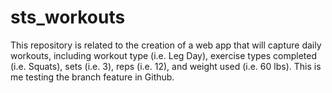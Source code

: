 # sts_workouts
This repository is related to the creation of a web app that will capture daily workouts, including workout type (i.e. Leg Day), exercise types completed (i.e. Squats), sets (i.e. 3), reps (i.e. 12), and weight used (i.e. 60 lbs). This is me testing the branch feature in Github.
